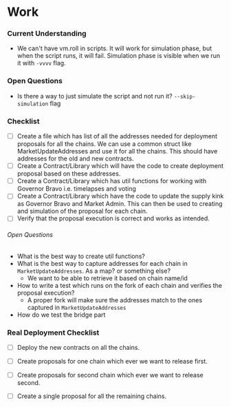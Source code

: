 # Work

### Current Understanding
- We can't have vm.roll in scripts. It will work for simulation phase, but when the script runs, it will fail. Simulation
phase is visible when we run it with `-vvvv` flag.


### Open Questions
- Is there a way to just simulate the script and not run it? `--skip-simulation` flag 

### Checklist
- [ ] Create a file which has list of all the addresses needed for deployment proposals for all the chains. 
We can use a common struct like MarketUpdateAddresses and use it for all the chains. This should have addresses
for the old and new contracts.
- [ ] Create a Contract/Library which will have the code to create deployment proposal based on these addresses.
- [ ] Create a Contract/Library which has util functions for working with Governor Bravo i.e. timelapses and voting
- [ ] Create a Contract/Library which have the code to update the supply kink as Governor Bravo and Market Admin.
This can then be used to creating and simulation of the proposal for each chain.
- [ ] Verify that the proposal execution is correct and works as intended.

###### Open Questions
- What is the best way to create util functions?
- What is the best way to capture addresses for each chain in `MarketUpdateAddresses`. As a map? or something else?
  - We want to be able to retrieve it based on chain name/id
- How to write a test which runs on the fork of each chain and verifies the proposal execution?
  - A proper fork will make sure the addresses match to the ones captured in `MarketUpdateAddresses`
- How do we test the bridge part

### Real Deployment Checklist
- [ ] Deploy the new contracts on all the chains.
- [ ] Create proposals for one chain which ever we want to release first.
- [ ] Create proposals for second chain which ever we want to release second.
- [ ] Create a single proposal for all the remaining chains.




